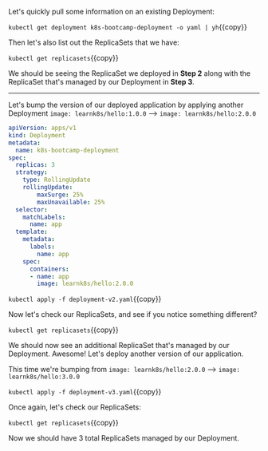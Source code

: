 Let's quickly pull some information on an existing Deployment:

`kubectl get deployment k8s-bootcamp-deployment -o yaml | yh`{{copy}}

Then let's also list out the ReplicaSets that we have:

`kubectl get replicasets`{{copy}}

We should be seeing the ReplicaSet we deployed in **Step 2** along with the ReplicaSet that's managed by our Deployment in **Step 3**.

---

Let's bump the version of our deployed application by applying another Deployment `image: learnk8s/hello:1.0.0` --> `image: learnk8s/hello:2.0.0`

```yml
apiVersion: apps/v1
kind: Deployment
metadata:
  name: k8s-bootcamp-deployment
spec:
  replicas: 3
  strategy:
    type: RollingUpdate
    rollingUpdate:
        maxSurge: 25%
        maxUnavailable: 25%
  selector:
    matchLabels:
      name: app
  template:
    metadata:
      labels:
        name: app
    spec:
      containers:
      - name: app
        image: learnk8s/hello:2.0.0
```

`kubectl apply -f deployment-v2.yaml`{{copy}}

Now let's check our ReplicaSets, and see if you notice something different?

`kubectl get replicasets`{{copy}}

We should now see an additional ReplicaSet that's managed by our Deployment. Awesome! Let's deploy another version of our application.

This time we're bumping from `image: learnk8s/hello:2.0.0` --> `image: learnk8s/hello:3.0.0`

`kubectl apply -f deployment-v3.yaml`{{copy}}

Once again, let's check our ReplicaSets:

`kubectl get replicasets`{{copy}}

Now we should have 3 total ReplicaSets managed by our Deployment.
